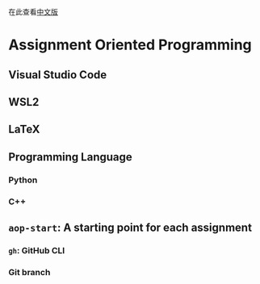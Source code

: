在此查看[中文版](./README.md)
# Assignment Oriented Programming

## Visual Studio Code

## WSL2

## LaTeX

## Programming Language

### Python

### C++

## `aop-start`: A starting point for each assignment

### `gh`: GitHub CLI

### Git branch